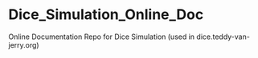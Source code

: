# Dice_Simulation_Online_Doc
Online Documentation Repo for Dice Simulation (used in dice.teddy-van-jerry.org)
